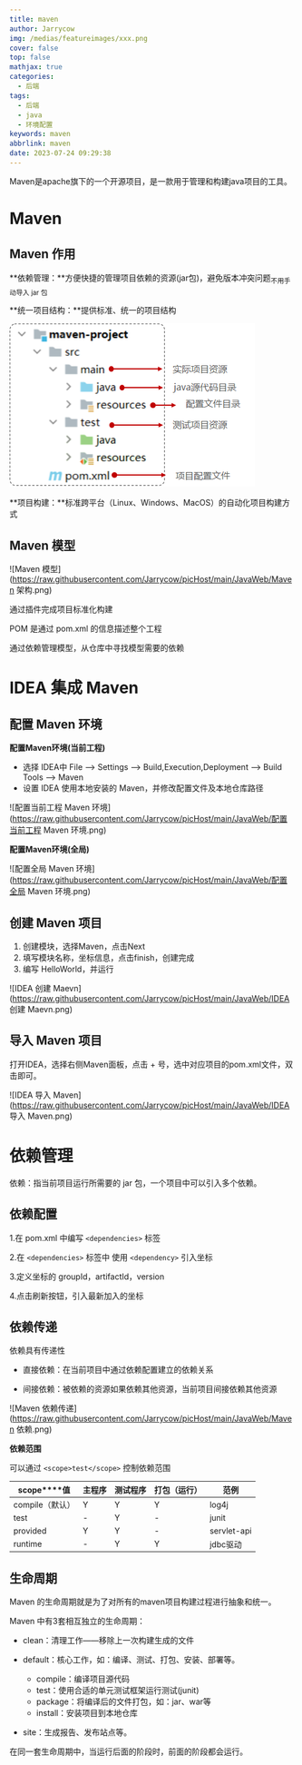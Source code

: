 ```yaml
---
title: maven
author: Jarrycow
img: /medias/featureimages/xxx.png
cover: false
top: false
mathjax: true
categories:
  - 后端
tags:
  - 后端
  - java
  - 环境配置
keywords: maven
abbrlink: maven
date: 2023-07-24 09:29:38
---
```


Maven是apache旗下的一个开源项目，是一款用于管理和构建java项目的工具。

<!--more-->

# Maven 

## Maven 作用

**依赖管理：**方便快捷的管理项目依赖的资源(jar包)，避免版本冲突问题<sub>不用手动导入 jar 包</sub>

**统一项目结构：**提供标准、统一的项目结构

![Maven 项目结构](https://raw.githubusercontent.com/Jarrycow/picHost/main/JavaWeb/Maven_项目结构.png)

**项目构建：**标准跨平台（Linux、Windows、MacOS）的自动化项目构建方式

## Maven 模型

![Maven 模型](https://raw.githubusercontent.com/Jarrycow/picHost/main/JavaWeb/Maven 架构.png)

通过插件完成项目标准化构建

POM 是通过 pom.xml 的信息描述整个工程

通过依赖管理模型，从仓库中寻找模型需要的依赖

# IDEA 集成 Maven

## 配置 Maven 环境

**配置Maven环境(当前工程)**

- 选择 IDEA中 File --> Settings --> Build,Execution,Deployment --> Build Tools --> Maven
- 设置 IDEA 使用本地安装的 Maven，并修改配置文件及本地仓库路径

![配置当前工程 Maven 环境](https://raw.githubusercontent.com/Jarrycow/picHost/main/JavaWeb/配置当前工程 Maven 环境.png)

**配置Maven环境(全局)**

![配置全局 Maven 环境](https://raw.githubusercontent.com/Jarrycow/picHost/main/JavaWeb/配置全局 Maven 环境.png)

## 创建 Maven 项目

1. 创建模块，选择Maven，点击Next
2. 填写模块名称，坐标信息，点击finish，创建完成
3. 编写 HelloWorld，并运行

![IDEA 创建 Maevn](https://raw.githubusercontent.com/Jarrycow/picHost/main/JavaWeb/IDEA 创建 Maevn.png)

## 导入 Maven 项目

打开IDEA，选择右侧Maven面板，点击 + 号，选中对应项目的pom.xml文件，双击即可。

![IDEA 导入 Maven](https://raw.githubusercontent.com/Jarrycow/picHost/main/JavaWeb/IDEA 导入 Maven.png)

# 依赖管理

依赖：指当前项目运行所需要的 jar 包，一个项目中可以引入多个依赖。

## 依赖配置

1.在 pom.xml 中编写 `<dependencies>` 标签

2.在 `<dependencies>` 标签中 使用 `<dependency>` 引入坐标

3.定义坐标的 groupId，artifactId，version

4.点击刷新按钮，引入最新加入的坐标

## 依赖传递

依赖具有传递性

- 直接依赖：在当前项目中通过依赖配置建立的依赖关系

- 间接依赖：被依赖的资源如果依赖其他资源，当前项目间接依赖其他资源

![Maven 依赖传递](https://raw.githubusercontent.com/Jarrycow/picHost/main/JavaWeb/Maven 依赖.png)

**依赖范围**

可以通过 `<scope>test</scope>` 控制依赖范围

| **scope****值** | **主程序** | **测试程序** | **打包（运行）** | **范例**    |
| --------------- | ---------- | ------------ | ---------------- | ----------- |
| compile（默认） | Y          | Y            | Y                | log4j       |
| test            | -          | Y            | -                | junit       |
| provided        | Y          | Y            | -                | servlet-api |
| runtime         | -          | Y            | Y                | jdbc驱动    |

## 生命周期

Maven 的生命周期就是为了对所有的maven项目构建过程进行抽象和统一。

Maven 中有3套相互独立的生命周期：

- clean：清理工作——移除上一次构建生成的文件

- default：核心工作，如：编译、测试、打包、安装、部署等。
  - compile：编译项目源代码
  - test：使用合适的单元测试框架运行测试(junit)
  - package：将编译后的文件打包，如：jar、war等
  - install：安装项目到本地仓库

- site：生成报告、发布站点等。

在同一套生命周期中，当运行后面的阶段时，前面的阶段都会运行。